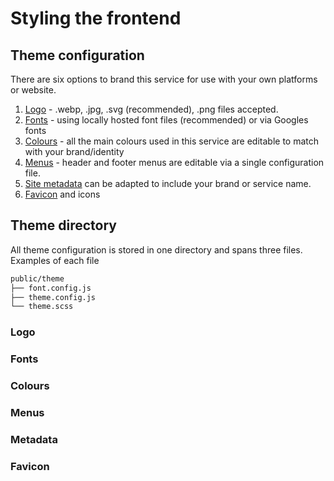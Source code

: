 # Styling the frontend

## Theme configuration
There are six options to brand this service for use with your own platforms or website.
1. [Logo](#logo) - .webp, .jpg, .svg (recommended), .png files accepted.
2. [Fonts](#fonts) - using locally hosted font files (recommended) or via Googles fonts
3. [Colours](#colours) - all the main colours used in this service are editable to match with your brand/identity
4. [Menus](#menus) - header and footer menus are editable via a single configuration file.
5. [Site metadata](#metadata) can be adapted to include your brand or service name.
6. [Favicon](#favicon) and icons

## Theme directory
All theme configuration is stored in one directory and spans three files. Examples of each file
```md
public/theme
├── font.config.js
├── theme.config.js
└── theme.scss
```
### Logo

### Fonts

### Colours

### Menus

### Metadata

### Favicon
